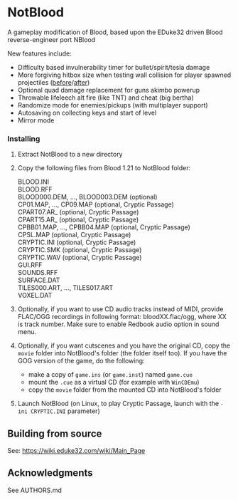 # NotBlood
A gameplay modification of Blood, based upon the EDuke32 driven Blood reverse-engineer port NBlood

New features include:
* Difficulty based invulnerability timer for bullet/spirit/tesla damage
* More forgiving hitbox size when testing wall collision for player spawned projectiles ([before](https://files.catbox.moe/3peiru.mp4)/[after](https://files.catbox.moe/zso8g4.mp4))
* Optional quad damage replacement for guns akimbo powerup
* Throwable lifeleech alt fire (like TNT) and cheat (big bertha)
* Randomize mode for enemies/pickups (with multiplayer support)
* Autosaving on collecting keys and start of level
* Mirror mode

### Installing
1. Extract NotBlood to a new directory
2. Copy the following files from Blood 1.21 to NotBlood folder:

   BLOOD.INI  
   BLOOD.RFF  
   BLOOD000.DEM, ..., BLOOD003.DEM (optional)  
   CP01.MAP, ..., CP09.MAP (optional, Cryptic Passage)  
   CPART07.AR_ (optional, Cryptic Passage)  
   CPART15.AR_ (optional, Cryptic Passage)  
   CPBB01.MAP, ..., CPBB04.MAP (optional, Cryptic Passage)  
   CPSL.MAP (optional, Cryptic Passage)  
   CRYPTIC.INI (optional, Cryptic Passage)  
   CRYPTIC.SMK (optional, Cryptic Passage)  
   CRYPTIC.WAV (optional, Cryptic Passage)  
   GUI.RFF  
   SOUNDS.RFF  
   SURFACE.DAT  
   TILES000.ART, ..., TILES017.ART  
   VOXEL.DAT  

3. Optionally, if you want to use CD audio tracks instead of MIDI, provide FLAC/OGG recordings in following format: bloodXX.flac/ogg, where XX is track number. Make sure to enable Redbook audio option in sound menu.
4. Optionally, if you want cutscenes and you have the original CD, copy the `movie` folder into NotBlood's folder (the folder itself too).
If you have the GOG version of the game, do the following:
   * make a copy of `game.ins` (or `game.inst`) named `game.cue`
   * mount the `.cue` as a virtual CD (for example with `WinCDEmu`)
   * copy the `movie` folder from the mounted CD into NotBlood's folder
5. Launch NotBlood (on Linux, to play Cryptic Passage, launch with the `-ini CRYPTIC.INI` parameter)

## Building from source
See: https://wiki.eduke32.com/wiki/Main_Page

## Acknowledgments
  See AUTHORS.md

